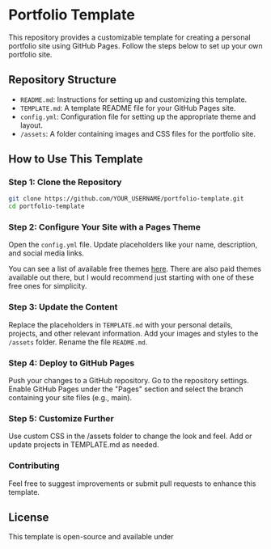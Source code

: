 # Portfolio Template

This repository provides a customizable template for creating a personal portfolio site using GitHub Pages. Follow the steps below to set up your own portfolio site.

## Repository Structure
- `README.md`: Instructions for setting up and customizing this template.
- `TEMPLATE.md`: A template README file for your GitHub Pages site.
- `config.yml`: Configuration file for setting up the appropriate theme and layout.
- `/assets`: A folder containing images and CSS files for the portfolio site.

## How to Use This Template

### Step 1: Clone the Repository
```bash
git clone https://github.com/YOUR_USERNAME/portfolio-template.git
cd portfolio-template
```
### Step 2: Configure Your Site with a Pages Theme
Open the `config.yml` file.
Update placeholders like your name, description, and social media links.

You can see a list of available free themes [here](https://pages.github.com/themes/). There are also paid themes available out there, but I would recommend just starting with one of these free ones for simplicity. 

### Step 3: Update the Content
Replace the placeholders in `TEMPLATE.md` with your personal details, projects, and other relevant information.
Add your images and styles to the `/assets` folder.
Rename the file `README.md`.

### Step 4: Deploy to GitHub Pages
Push your changes to a GitHub repository.
Go to the repository settings.
Enable GitHub Pages under the "Pages" section and select the branch containing your site files (e.g., main).

### Step 5: Customize Further
Use custom CSS in the /assets folder to change the look and feel.
Add or update projects in TEMPLATE.md as needed.

### Contributing
Feel free to suggest improvements or submit pull requests to enhance this template.

## License
This template is open-source and available under 